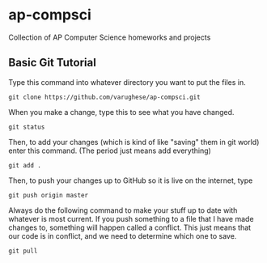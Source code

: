# ap-compsci
Collection of AP Computer Science homeworks and projects

## Basic Git Tutorial

Type this command into whatever directory you want to put the files in.
```
git clone https://github.com/varughese/ap-compsci.git
```

When you make a change, type this to see what you have changed.
```
git status
```

Then, to add your changes (which is kind of like "saving" them in git world) enter this command. (The period just means add everything)
```
git add .
```

Then, to push your changes up to GitHub so it is live on the internet, type
```
git push origin master
```

Always do the following command to make your stuff up to date with whatever is most current. If you push something to a file that I have made changes to, something will happen called a conflict. This just means that our code is in conflict, and we need to determine which one to save.
```
git pull
```


